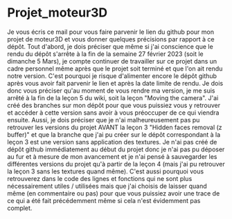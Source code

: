 # Projet_moteur3D

Je vous écris ce mail pour vous faire parvenir le lien du github pour mon projet de moteur3D et vous donner quelques précisions par rapport à ce dépôt.
Tout d'abord, je dois préciser que même si j'ai conscience que le rendu du dépôt s'arrête à la fin de la semaine 27 février 2023 (soit le dimanche 5 Mars), je compte continuer de travailler sur ce projet dans un cadre personnel même après que le projet soit terminé et que l'on ait rendu notre version.
C'est pourquoi je risque d'alimenter encore le dépôt github après vous avoir fait parvenir le lien et après la date limite de rendu.
Je dois donc vous préciser qu'au moment de vous rendre ma version, je me suis arrêté à la fin de la leçon 5 du wiki, soit la leçon "Moving the camera".
J'ai créé des branches sur mon dépôt pour que vous puissiez vous y retrouver et accéder à cette version sans avoir à vous préoccuper de ce qui viendra ensuite. 
Aussi, je dois préciser que je n'ai malheureusement pas pu retrouver les versions du projet AVANT la leçon 3 "Hidden faces removal (z buffer)" et que la branche que j'ai pu créer sur le dépôt correspondant à la leçon 3 est une version sans application des textures. Je n'ai pas créé de dépôt github immédiatement au début du projet donc je n'ai pas pu déposer au fur et à mesure de mon avancement et je n'ai pensé à sauvegarder les différentes versions du projet qu'à partir de la leçon 4 (mais j'ai pu retrouver la leçon 3 sans les textures quand même).
C'est aussi pourquoi vous retrouverez dans le code des lignes et fonctions qui ne sont plus nécessairement utiles / utilisées mais que j'ai choisis de laisser quand même (en commentaire ou pas) pour que vous puissiez avoir une trace de ce qui a été fait précédemment même si cela n'est évidemment pas complet.
